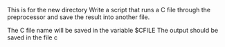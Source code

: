 This is for the new directory
Write a script that runs a C file through the preprocessor and save the result into another file.

The C file name will be saved in the variable $CFILE
The output should be saved in the file c
